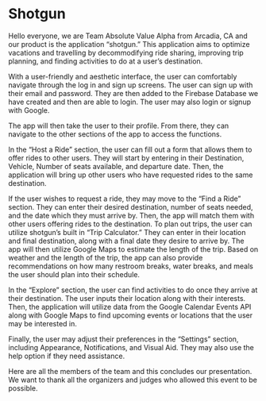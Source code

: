 # Shotgun

Hello everyone, we are Team Absolute Value Alpha from Arcadia, CA and our product is the application “shotgun.” This application aims to optimize vacations and travelling by decommodifying ride sharing, improving trip planning, and finding activities to do at a user’s destination.

With a user-friendly and aesthetic interface, the user can comfortably navigate through the log in and sign up screens. The user can sign up with their email and password. They are then added to the Firebase Database we have created and then are able to login. The user may also login or signup with Google.

The app will then take the user to their profile. From there, they can navigate to the other sections of the app to access the functions.

In the “Host a Ride” section, the user can fill out a form that allows them to offer rides to other users. They will start by entering in their Destination, Vehicle, Number of seats available, and departure date. Then, the application will bring up other users who have requested rides to the same destination. 

If the user wishes to request a ride, they may move to the “Find a Ride” section. They can enter their desired destination, number of seats needed, and the date which they must arrive by. Then, the app will match them with other users offering rides to the destination.
To plan out trips, the user can utilize shotgun’s built in “Trip Calculator.” They can enter in their location and final destination, along with a final date they desire to arrive by. The app will then utilize Google Maps to estimate the length of the trip. Based on weather and the length of the trip, the app can also provide recommendations on how many restroom breaks, water breaks, and meals the user should plan into their schedule.

In the “Explore” section, the user can find activities to do once they arrive at their destination. The user inputs their location along with their interests. Then, the application will utilize data from the Google Calendar Events API along with Google Maps to find upcoming events or locations that the user may be interested in.

Finally, the user may adjust their preferences in the “Settings” section, including Appearance, Notifications, and Visual Aid. They may also use the help option if they need assistance.

Here are all the members of the team and this concludes our presentation. We want to thank all the organizers and judges who allowed this event to be possible.
